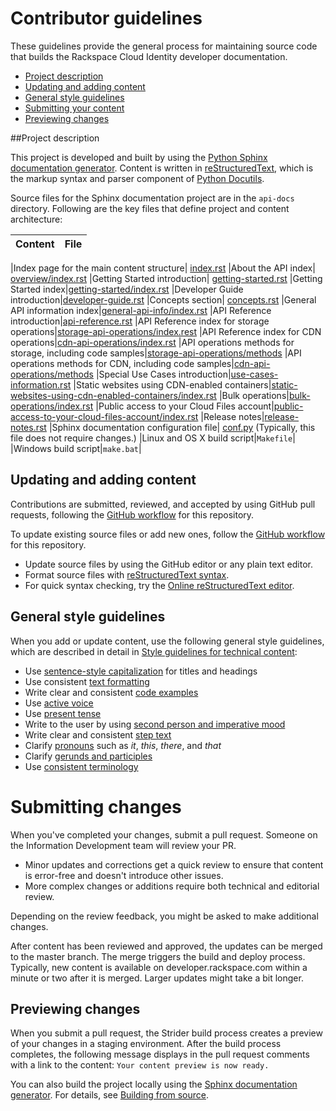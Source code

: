 # Contributor guidelines

These guidelines provide the general process for maintaining source code that builds the 
Rackspace Cloud Identity developer documentation. 

- [Project description](#project-description)
- [Updating and adding content](#updating-and-adding-content)
- [General style guidelines](#general-style-guidelines)
- [Submitting your content](#submitting-changes)
- [Previewing changes](#previewing-changes)

##Project description
<!-- Provide as little or as much information about architecture as needed to help 
contributors figure out which file to update.-->

This project is developed and built by using the 
[Python Sphinx documentation generator](http://sphinx-doc.org/). Content is 
written in [reStructuredText](http://sphinx-doc.org/rest.html), which is the markup syntax and 
parser component of [Python Docutils](http://docutils.sourceforge.net/index.html).

Source files for the Sphinx documentation project are in the ``api-docs`` directory. 
Following are the key files that define project and content architecture: 


Content | File
--- | ---

|Index page for the main content structure| [index.rst](https://github.com/rackerlabs/docs-cloud-files/blob/master/api-docs/index.rst)
|About the API index| [overview/index.rst](https://github.com/rackerlabs/docs-cloud-files/blob/master/api-docs/overview/index.rst)
|Getting Started introduction| [getting-started.rst](https://github.com/rackerlabs/docs-cloud-files/blob/master/api-docs/getting-started.rst)
|Getting Started index|[getting-started/index.rst](https://github.com/rackerlabs/docs-cloud-files/blob/master/api-docs/getting-started/index.rst)
|Developer Guide introduction|[developer-guide.rst](https://github.com/rackerlabs/docs-cloud-files/blob/master/api-docs/developer-guide.rst)
|Concepts section| [concepts.rst](https://github.com/rackerlabs/docs-cloud-files/blob/master/api-docs/concepts.rst)
|General API information index|[general-api-info/index.rst](https://github.com/rackerlabs/docs-cloud-files/blob/master/api-docs/general-api-info/index.rst)
|API Reference introduction|[api-reference.rst](https://github.com/rackerlabs/docs-cloud-files/blob/master/api-docs/api-reference.rst)
|API Reference index for storage operations|[storage-api-operations/index.rest](https://github.com/rackerlabs/docs-cloud-files/blob/master/api-docs/storage-api-operations/index.rst)
|API Reference index for CDN operations|[cdn-api-operations/index.rst](https://github.com/rackerlabs/docs-cloud-files/blob/master/api-docs/cdn-api-operations/index.rst)
|API operations methods for storage, including code samples|[storage-api-operations/methods](https://github.com/rackerlabs/docs-cloud-files/tree/master/api-docs/storage-api-operations/methods)
|API operations methods for CDN, including code samples|[cdn-api-operations/methods](https://github.com/rackerlabs/docs-cloud-files/tree/master/api-docs/cdn-api-operations/methods) 
|Special Use Cases introduction|[use-cases-information.rst](https://github.com/rackerlabs/docs-cloud-files/blob/master/api-docs/use-cases-information.rst)
|Static websites using CDN-enabled containers|[static-websites-using-cdn-enabled-containers/index.rst](https://github.com/rackerlabs/docs-cloud-files/blob/master/api-docs/static-websites-using-cdn-enabled-containers/index.rst)
|Bulk operations|[bulk-operations/index.rst](https://github.com/rackerlabs/docs-cloud-files/blob/master/api-docs/bulk-operations/index.rst)
|Public access to your Cloud Files account|[public-access-to-your-cloud-files-account/index.rst](https://github.com/rackerlabs/docs-cloud-files/blob/master/api-docs/public-access-to-your-cloud-files-account/index.rst)
|Release notes|[release-notes.rst](https://github.com/rackerlabs/docs-cloud-files/blob/master/api-docs/release-notes.rst)
|Sphinx documentation configuration file| [conf.py](https://github.com/rackerlabs/docs-cloud-files/blob/master/api-docs/conf.py) (Typically, this file does not require changes.)
|Linux and OS X build script|``Makefile``|
|Windows build script|``make.bat``|



## Updating and adding content

Contributions are submitted, reviewed, and accepted by using GitHub pull requests, following the [GitHub workflow](GITHUBING.md) for this repository. 

To update existing source files or add new ones, follow the [GitHub workflow](GITHUBING.md) for this repository.

* Update source files by using the GitHub editor or any plain text editor.
* Format source files with 
  [reStructuredText syntax](http://www.sphinx-doc.org/en/stable/rest.html).  
* For quick syntax checking, try the 
[Online reStructuredText editor](http://rst.ninjs.org/). 

## General style guidelines

When you add or update content, use the following general style guidelines, which are 
described in detail in [Style guidelines for technical content](https://github.com/rackerlabs/docs-rackspace/tree/master/style-guide):

- Use [sentence-style capitalization](https://github.com/rackerlabs/docs-rackspace/blob/master/style-guide/a-l-style-guidelines.md#cap-sentence-style) for titles and headings
- Use consistent [text formatting](https://github.com/rackerlabs/docs-rackspace/blob/master/style-guide/m-z-style-guidelines.md#text-formatting)
- Write clear and consistent [code examples](https://github.com/rackerlabs/docs-rackspace/blob/master/style-guide/a-l-style-guidelines.md#code-examples)
- Use [active voice](https://github.com/rackerlabs/docs-rackspace/blob/master/style-guide/basic-writing-guidelines.md#use-active-voice)
- Use [present tense](https://github.com/rackerlabs/docs-rackspace/blob/master/style-guide/basic-writing-guidelines.md#use-present-tense)
- Write to the user by using [second person and imperative mood](https://github.com/rackerlabs/docs-rackspace/blob/master/style-guide/basic-writing-guidelines.md#write-to-user)
- Write clear and consistent [step text](https://github.com/rackerlabs/docs-rackspace/blob/master/style-guide/m-z-style-guidelines.md#tasks-steps)
- Clarify [pronouns](https://github.com/rackerlabs/docs-rackspace/blob/master/style-guide/basic-writing-guidelines.md#clarify-pronouns) such as *it*, *this*, *there*, and *that*
- Clarify [gerunds and participles](https://github.com/rackerlabs/docs-rackspace/blob/master/style-guide/basic-writing-guidelines.md#clarify-gerunds-and-participles)
- Use [consistent terminology](https://github.com/rackerlabs/docs-rackspace/blob/master/style-guide/basic-writing-guidelines.md#use-consistent-terminology)

<!-- Adding build from source guidelines until we can provide a link to automated gh-pages 
output, or to the staging URL that Ash is working on. 
--> 

# Submitting changes

When you've completed your changes, submit a pull request. Someone on the Information Development team will review your PR.
- Minor updates and corrections get a quick review to ensure that content is error-free and doesn't introduce other issues.
- More complex changes or additions require both technical and editorial review. 

Depending on the review feedback, you might be asked to make additional changes. 

After content has been reviewed and approved, the updates can be merged to the master branch. The merge triggers the build and 
deploy process. Typically, new content is available on developer.rackspace.com within a minute or two after it is merged. Larger 
updates might take a bit longer.

## Previewing changes

When you submit a pull request, the Strider build process creates a preview of your changes in a staging environment. 
After the build process completes, the following message displays in the pull request comments with a link to the content: ``Your content preview is now ready.``

You can also build the project locally using the [Sphinx documentation generator](http://sphinx-doc.org/). For details, see 
[Building from source](https://github.com/rackerlabs/docs-rackspace/blob/master/tools/build-from-source.rst).

